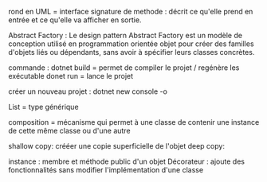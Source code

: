 rond en UML = interface
signature de methode : décrit ce qu'elle prend en entrée et ce qu'elle va afficher en sortie.

Abstract Factory :
Le design pattern Abstract Factory est un modèle de conception utilisé en programmation orientée objet pour créer des familles d'objets liés ou dépendants, sans avoir à spécifier leurs classes concrètes.

commande : 
dotnet build = permet de compiler le projet / regénère les exécutable
donet run = lance le projet

créer un nouveau projet : dotnet new console -o

List<string> = type générique

composition = mécanisme qui permet à une classe de contenir une instance de cette même classe ou d'une autre 

shallow copy: crééer une copie superficielle de l'objet
deep copy: 

instance : membre et méthode public d'un objet 
Décorateur : ajoute des fonctionnalités sans modifier l'implémentation d'une classe 